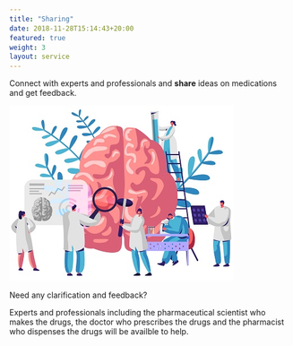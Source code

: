 ```yaml
---
title: "Sharing"
date: 2018-11-28T15:14:43+20:00  
featured: true
weight: 3
layout: service
---
```


Connect with experts and professionals and **share** ideas on medications and get feedback.

![Pharm drugs](/images/illustrations/providers.jpg)

Need any clarification and feedback? 

Experts and professionals including the pharmaceutical scientist who makes the drugs, the doctor who prescribes the drugs and the pharmacist who dispenses the drugs will be availble to help. 



